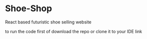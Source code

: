 # Shoe-Shop
React based futuristic shoe selling website 

to run the code first of download the repo or clone it to your IDE 
link 
